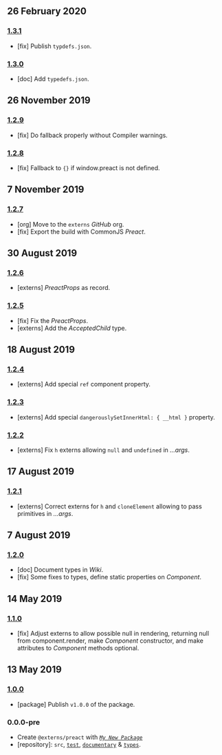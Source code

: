 ## 26 February 2020

### [1.3.1](https://github.com/externs/preact/compare/v1.3.0...v1.3.1)

- [fix] Publish `typdefs.json`.

### [1.3.0](https://github.com/externs/preact/compare/v1.2.9...v1.3.0)

- [doc] Add `typedefs.json`.

## 26 November 2019

### [1.2.9](https://github.com/dpck/preact/compare/v1.2.8...v1.2.9)

- [fix] Do fallback properly without Compiler warnings.

### [1.2.8](https://github.com/dpck/preact/compare/v1.2.7...v1.2.8)

- [fix] Fallback to `{}` if window.preact is not defined.

## 7 November 2019

### [1.2.7](https://github.com/dpck/preact/compare/v1.2.6...v1.2.7)

- [org] Move to the `externs` _GitHub_ org.
- [fix] Export the build with CommonJS _Preact_.

## 30 August 2019

### [1.2.6](https://github.com/dpck/preact/compare/v1.2.5...v1.2.6)

- [externs] _PreactProps_ as record.

### [1.2.5](https://github.com/dpck/preact/compare/v1.2.4...v1.2.5)

- [fix] Fix the _PreactProps_.
- [externs] Add the _AcceptedChild_ type.

## 18 August 2019

### [1.2.4](https://github.com/dpck/preact/compare/v1.2.3...v1.2.4)

- [externs] Add special `ref` component property.

### [1.2.3](https://github.com/dpck/preact/compare/v1.2.2...v1.2.3)

- [externs] Add special `dangerouslySetInnerHtml: { __html }` property.

### [1.2.2](https://github.com/dpck/preact/compare/v1.2.1...v1.2.2)

- [externs] Fix `h` externs allowing `null` and `undefined` in _...args_.

## 17 August 2019

### [1.2.1](https://github.com/dpck/preact/compare/v1.2.0...v1.2.1)

- [externs] Correct externs for `h` and `cloneElement` allowing to pass primitives in _...args_.

## 7 August 2019

### [1.2.0](https://github.com/dpck/preact/compare/v1.1.0...v1.2.0)

- [doc] Document types in _Wiki_.
- [fix] Some fixes to types, define static properties on _Component_.

## 14 May 2019

### [1.1.0](https://github.com/dpck/preact/compare/v1.0.0...v1.1.0)

- [fix] Adjust externs to allow possible null in rendering, returning null from component.render, make _Component_ constructor, and make attributes to _Component_ methods optional.

## 13 May 2019

### [1.0.0](https://github.com/dpck/preact/compare/v0.0.0-pre...v1.0.0)

- [package] Publish `v1.0.0` of the package.

### 0.0.0-pre

- Create `@externs/preact` with _[`My New Package`](https://mnpjs.org)_
- [repository]: `src`, [`test`](https://contexttesting.com), [`documentary`](https://readme.page) & [`types`](https://typedef.page).